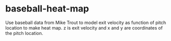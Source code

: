 # baseball-heat-map

Use baseball data from Mike Trout to model exit velocity as function of pitch location to make heat map. z is exit velocity and x and y are coordinates of the pitch location.
